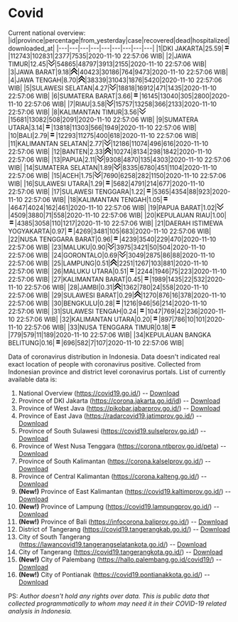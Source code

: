 # Covid
Current national overview:
|id|province|percentage|from_yesterday|case|recovered|dead|hospitalized|downloaded_at|
|---|---|---|---|---|---|---|---|---|
|1|DKI JAKARTA|25.59|![equal](https://github.com/ariefrachmannn/covid/raw/master/img/rsz_equal.png)|112743|102831|2377|7535|2020-11-10 22:57:06 WIB|
|2|JAWA TIMUR|12.45|![down](https://github.com/ariefrachmannn/covid/raw/master/img/rsz_down.png)|54865|48797|3913|2155|2020-11-10 22:57:06 WIB|
|3|JAWA BARAT|9.18|![up](https://github.com/ariefrachmannn/covid/raw/master/img/rsz_img_186982.png)|40423|30186|764|9473|2020-11-10 22:57:06 WIB|
|4|JAWA TENGAH|8.70|![up](https://github.com/ariefrachmannn/covid/raw/master/img/rsz_img_186982.png)|38339|31043|1876|5420|2020-11-10 22:57:06 WIB|
|5|SULAWESI SELATAN|4.27|![down](https://github.com/ariefrachmannn/covid/raw/master/img/rsz_down.png)|18818|16912|471|1435|2020-11-10 22:57:06 WIB|
|6|SUMATERA BARAT|3.66|![equal](https://github.com/ariefrachmannn/covid/raw/master/img/rsz_equal.png)|16145|13040|305|2800|2020-11-10 22:57:06 WIB|
|7|RIAU|3.58|![down](https://github.com/ariefrachmannn/covid/raw/master/img/rsz_down.png)|15757|13258|366|2133|2020-11-10 22:57:06 WIB|
|8|KALIMANTAN TIMUR|3.56|![down](https://github.com/ariefrachmannn/covid/raw/master/img/rsz_down.png)|15681|13082|508|2091|2020-11-10 22:57:06 WIB|
|9|SUMATERA UTARA|3.14|![equal](https://github.com/ariefrachmannn/covid/raw/master/img/rsz_equal.png)|13818|11303|566|1949|2020-11-10 22:57:06 WIB|
|10|BALI|2.79|![equal](https://github.com/ariefrachmannn/covid/raw/master/img/rsz_equal.png)|12293|11275|400|618|2020-11-10 22:57:06 WIB|
|11|KALIMANTAN SELATAN|2.77|![down](https://github.com/ariefrachmannn/covid/raw/master/img/rsz_down.png)|12186|11074|496|616|2020-11-10 22:57:06 WIB|
|12|BANTEN|2.33|![up](https://github.com/ariefrachmannn/covid/raw/master/img/rsz_img_186982.png)|10274|8134|298|1842|2020-11-10 22:57:06 WIB|
|13|PAPUA|2.11|![down](https://github.com/ariefrachmannn/covid/raw/master/img/rsz_down.png)|9308|4870|135|4303|2020-11-10 22:57:06 WIB|
|14|SUMATERA SELATAN|1.89|![down](https://github.com/ariefrachmannn/covid/raw/master/img/rsz_down.png)|8335|6780|451|1104|2020-11-10 22:57:06 WIB|
|15|ACEH|1.75|![down](https://github.com/ariefrachmannn/covid/raw/master/img/rsz_down.png)|7690|6258|282|1150|2020-11-10 22:57:06 WIB|
|16|SULAWESI UTARA|1.29|![equal](https://github.com/ariefrachmannn/covid/raw/master/img/rsz_equal.png)|5682|4791|214|677|2020-11-10 22:57:06 WIB|
|17|SULAWESI TENGGARA|1.22|![equal](https://github.com/ariefrachmannn/covid/raw/master/img/rsz_equal.png)|5365|4354|88|923|2020-11-10 22:57:06 WIB|
|18|KALIMANTAN TENGAH|1.05|![equal](https://github.com/ariefrachmannn/covid/raw/master/img/rsz_equal.png)|4647|4024|162|461|2020-11-10 22:57:06 WIB|
|19|PAPUA BARAT|1.02|![down](https://github.com/ariefrachmannn/covid/raw/master/img/rsz_down.png)|4509|3880|71|558|2020-11-10 22:57:06 WIB|
|20|KEPULAUAN RIAU|1.00|![equal](https://github.com/ariefrachmannn/covid/raw/master/img/rsz_equal.png)|4385|3058|110|1217|2020-11-10 22:57:06 WIB|
|21|DAERAH ISTIMEWA YOGYAKARTA|0.97|![equal](https://github.com/ariefrachmannn/covid/raw/master/img/rsz_equal.png)|4269|3481|105|683|2020-11-10 22:57:06 WIB|
|22|NUSA TENGGARA BARAT|0.96|![equal](https://github.com/ariefrachmannn/covid/raw/master/img/rsz_equal.png)|4239|3540|229|470|2020-11-10 22:57:06 WIB|
|23|MALUKU|0.90|![down](https://github.com/ariefrachmannn/covid/raw/master/img/rsz_down.png)|3975|3421|50|504|2020-11-10 22:57:06 WIB|
|24|GORONTALO|0.69|![down](https://github.com/ariefrachmannn/covid/raw/master/img/rsz_down.png)|3049|2875|86|88|2020-11-10 22:57:06 WIB|
|25|LAMPUNG|0.51|![up](https://github.com/ariefrachmannn/covid/raw/master/img/rsz_img_186982.png)|2251|1267|103|881|2020-11-10 22:57:06 WIB|
|26|MALUKU UTARA|0.51|![equal](https://github.com/ariefrachmannn/covid/raw/master/img/rsz_equal.png)|2244|1946|75|223|2020-11-10 22:57:06 WIB|
|27|KALIMANTAN BARAT|0.45|![equal](https://github.com/ariefrachmannn/covid/raw/master/img/rsz_equal.png)|1989|1435|22|532|2020-11-10 22:57:06 WIB|
|28|JAMBI|0.31|![up](https://github.com/ariefrachmannn/covid/raw/master/img/rsz_img_186982.png)|1362|780|24|558|2020-11-10 22:57:06 WIB|
|29|SULAWESI BARAT|0.29|![up](https://github.com/ariefrachmannn/covid/raw/master/img/rsz_img_186982.png)|1270|876|16|378|2020-11-10 22:57:06 WIB|
|30|BENGKULU|0.28|![equal](https://github.com/ariefrachmannn/covid/raw/master/img/rsz_equal.png)|1216|946|56|214|2020-11-10 22:57:06 WIB|
|31|SULAWESI TENGAH|0.24|![equal](https://github.com/ariefrachmannn/covid/raw/master/img/rsz_equal.png)|1047|769|42|236|2020-11-10 22:57:06 WIB|
|32|KALIMANTAN UTARA|0.20|![equal](https://github.com/ariefrachmannn/covid/raw/master/img/rsz_equal.png)|897|786|10|101|2020-11-10 22:57:06 WIB|
|33|NUSA TENGGARA TIMUR|0.18|![equal](https://github.com/ariefrachmannn/covid/raw/master/img/rsz_equal.png)|779|579|11|189|2020-11-10 22:57:06 WIB|
|34|KEPULAUAN BANGKA BELITUNG|0.16|![equal](https://github.com/ariefrachmannn/covid/raw/master/img/rsz_equal.png)|696|582|7|107|2020-11-10 22:57:06 WIB|

Data of coronavirus distribution in Indonesia. Data doesn't indicated real exact location of people with coronavirus positive. Collected from Indonesian province and district level coronavirus portals. List of currently available data is:
1. National Overview (https://covid19.go.id/) -- [Download](https://www.dropbox.com/s/66ly270fw4y76fx/covid_nasional.csv?dl=0)
2. Province of DKI Jakarta (https://corona.jakarta.go.id/id) -- [Download](https://riwayat-file-covid-19-dki-jakarta-jakartagis.hub.arcgis.com/)
3. Province of West Java (https://pikobar.jabarprov.go.id/) -- [Download](https://www.dropbox.com/s/alg0zp60fylq6cn/covid_jabar.csv?dl=0)
4. Province of East Java (https://radarcovid19.jatimprov.go.id/) -- [Download](https://www.dropbox.com/sh/e7vtgcnl4ckbvr4/AADo9UMRDZvrhHn66qTHZOvNa?dl=0)
5. Province of South Sulawesi (https://covid19.sulselprov.go.id/) -- [Download](https://www.dropbox.com/s/z5ek23lwcztj7z7/covid_sulsel.csv?dl=0)
6. Province of West Nusa Tenggara (https://corona.ntbprov.go.id/peta) -- [Download](https://www.dropbox.com/s/4p2k93n42xx0c00/covid_ntb.csv?dl=0)
7. Province of South Kalimantan (https://corona.kalselprov.go.id/) -- [Download](https://www.dropbox.com/sh/7aa2kvz8lb04pzz/AADH1Oj5oFMw2mp-D3JStPRsa?dl=0)
8. Province of Central Kalimantan (https://corona.kalteng.go.id/) -- [Download](https://www.dropbox.com/s/9q01v5r3ys2ozk4/covid_kalteng.csv?dl=0)
9. **(New!)** Province of East Kalimantan (https://covid19.kaltimprov.go.id/) -- [Download](https://www.dropbox.com/sh/qhpxj532nm80goa/AAB6ek_fp1__ieTR0TFQpfIga?dl=0)
10. **(New!)** Province of Lampung (https://covid19.lampungprov.go.id/) -- [Download](https://www.dropbox.com/s/ecuew6oa9kzwqwx/covid_lampung.csv?dl=0)
11. **(New!)** Province of Bali (https://infocorona.baliprov.go.id/) -- [Download](https://www.dropbox.com/sh/iceiwun4ufttmiu/AAC7dSRMpfTjPI1Lfzw-LeCUa?dl=0)
12. District of Tangerang (https://covid19.tangerangkab.go.id/) -- [Download](https://www.dropbox.com/sh/yxovyy6sy5bnz4p/AACZzVHinisKmz8oQWyQJ3nua?dl=0)
13. City of South Tangerang (https://lawancovid19.tangerangselatankota.go.id/) -- [Download](https://www.dropbox.com/s/zlvxo4ivswdzmle/covid_tangsel.csv?dl=0)
14. City of Tangerang (https://covid19.tangerangkota.go.id/) -- [Download](https://www.dropbox.com/s/e53224kvdrpjzy0/covid_tangkot.csv?dl=0)
15. **(New!)** City of Palembang (https://hallo.palembang.go.id/covid19/) -- [Download](https://www.dropbox.com/sh/oj17bhwhlpjht9e/AABZEG-OiaSaFvikATDx6coEa?dl=0)
16. **(New!)** City of Pontianak (https://covid19.pontianakkota.go.id/) -- [Download](https://www.dropbox.com/sh/66if3y4ly51j4sh/AADQ-zwLGa7Kz4ZzJgDw2-3na?dl=0)

PS: *Author doesn't hold any rights over data. This is public data that collected programmatically to whom may need it in their COVID-19 related analysis in Indonesia.*
